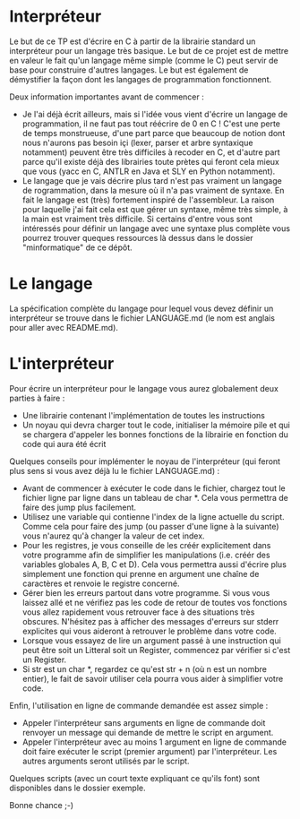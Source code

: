 # Interpréteur

Le but de ce TP est d'écrire en C à partir de la librairie standard un 
interpréteur pour un langage très basique. Le but de ce projet est de mettre 
en valeur le fait qu'un langage même simple (comme le C) peut servir de base 
pour construire d'autres langages. Le but est également de démystifier la 
façon dont les langages de programmation fonctionnent.

Deux information importantes avant de commencer :
 - Je l'ai déjà écrit ailleurs, mais si l'idée vous vient d'écrire un 
langage de programmation, il ne faut pas tout réécrire de 0 en C ! C'est une 
perte de temps monstrueuse, d'une part parce que beaucoup de notion dont nous 
n'aurons pas besoin içi (lexer, parser et arbre syntaxique notamment) peuvent 
être très difficiles à recoder en C, et d'autre part parce qu'il existe 
déjà des librairies toute prètes qui feront cela mieux que vous (yacc en C, 
ANTLR en Java et SLY en Python notamment).
 - Le langage que je vais décrire plus tard n'est pas vraiment un langage de 
rogrammation, dans la mesure où il n'a pas vraiment de syntaxe. En fait le 
langage est (très) fortement inspiré de l'assembleur. La raison pour laquelle 
j'ai fait cela est que gérer un syntaxe, même très simple, à la main est 
vraiment très difficile. Si certains d'entre vous sont intéressés pour 
définir un langage avec une syntaxe plus complète vous pourrez trouver 
queques ressources là dessus dans le dossier "minformatique" de ce dépôt.

# Le langage

La spécification complète du langage pour lequel vous devez définir un 
interpréteur se trouve dans le fichier LANGUAGE.md (le nom est anglais pour 
aller avec README.md).

# L'interpréteur

Pour écrire un interpréteur pour le langage vous aurez globalement deux 
parties à faire :
 - Une librairie contenant l'implémentation de toutes les instructions
 - Un noyau qui devra charger tout le code, initialiser la mémoire pile et qui 
se chargera d'appeler les bonnes fonctions de la librairie en fonction du code 
qui aura été écrit

Quelques conseils pour implémenter le noyau de l'interpréteur (qui feront 
plus sens si vous avez déjà lu le fichier LANGUAGE.md) :
 - Avant de commencer à exécuter le code dans le fichier, chargez tout le 
fichier ligne par ligne dans un tableau de char \*. Cela vous permettra de 
faire des jump plus facilement.
 - Utilisez une variable qui contienne l'index de la ligne actuelle du script. 
Comme cela pour faire des jump (ou passer d'une ligne à la suivante) vous 
n'aurez qu'à changer la valeur de cet index.
 - Pour les registres, je vous conseille de les créér explicitement dans 
votre programme afin de simplifier les manipulations (i.e. créér des 
variables globales A, B, C et D). Cela vous permettra aussi d'écrire plus 
simplement une fonction qui prenne en argument une chaîne de caractères et 
renvoie le registre concerné.
 - Gérer bien les erreurs partout dans votre programme. Si vous vous laissez 
allé et ne vérifiez pas les code de retour de toutes vos fonctions vous allez 
rapidement vous retrouver face à des situations très obscures. N'hésitez pas 
à afficher des messages d'erreurs sur stderr explicites qui vous aideront à 
retrouver le problème dans votre code.
 - Lorsque vous essayez de lire un argument passé à une instruction qui peut 
être soit un Litteral soit un Register, commencez par vérifier si c'est un 
Register.
 - Si str est un char \*, regardez ce qu'est str + n (où n est un nombre 
entier), le fait de savoir utiliser cela pourra vous aider à simplifier votre 
code.

Enfin, l'utilisation en ligne de commande demandée est assez simple :
 - Appeler l'interpréteur sans arguments en ligne de commande doit renvoyer un 
message qui demande de mettre le script en argument.
 - Appeler l'interpréteur avec au moins 1 argument en ligne de commande doit 
faire exécuter le script (premier argument) par l'interpréteur. Les autres 
arguments seront utilisés par le script.

Quelques scripts (avec un court texte expliquant ce qu'ils font) sont 
disponibles dans le dossier exemple.

Bonne chance ;-)

